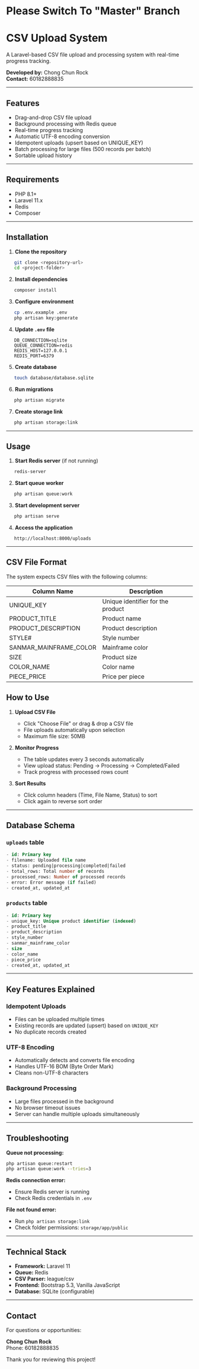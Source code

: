# Please Switch To "Master" Branch
# CSV Upload System

A Laravel-based CSV file upload and processing system with real-time progress tracking.

**Developed by:** Chong Chun Rock  
**Contact:** 60182888835

---

## Features

- Drag-and-drop CSV file upload
- Background processing with Redis queue
- Real-time progress tracking
- Automatic UTF-8 encoding conversion
- Idempotent uploads (upsert based on UNIQUE_KEY)
- Batch processing for large files (500 records per batch)
- Sortable upload history

---

## Requirements

- PHP 8.1+
- Laravel 11.x
- Redis
- Composer

---

## Installation

1. **Clone the repository**
```bash
   git clone <repository-url>
   cd <project-folder>
```

2. **Install dependencies**
```bash
   composer install
```

3. **Configure environment**
```bash
   cp .env.example .env
   php artisan key:generate
```

4. **Update `.env` file**
```env
   DB_CONNECTION=sqlite
   QUEUE_CONNECTION=redis
   REDIS_HOST=127.0.0.1
   REDIS_PORT=6379
```

5. **Create database**
```bash
   touch database/database.sqlite
```

6. **Run migrations**
```bash
   php artisan migrate
```

7. **Create storage link**
```bash
   php artisan storage:link
```

---

## Usage

1. **Start Redis server** (if not running)
```bash
   redis-server
```

2. **Start queue worker**
```bash
   php artisan queue:work
```

3. **Start development server**
```bash
   php artisan serve
```

4. **Access the application**
```
   http://localhost:8000/uploads
```

---

## CSV File Format

The system expects CSV files with the following columns:

| Column Name | Description |
|------------|-------------|
| UNIQUE_KEY | Unique identifier for the product |
| PRODUCT_TITLE | Product name |
| PRODUCT_DESCRIPTION | Product description |
| STYLE# | Style number |
| SANMAR_MAINFRAME_COLOR | Mainframe color |
| SIZE | Product size |
| COLOR_NAME | Color name |
| PIECE_PRICE | Price per piece |


## How to Use

1. **Upload CSV File**
   - Click "Choose File" or drag & drop a CSV file
   - File uploads automatically upon selection
   - Maximum file size: 50MB

2. **Monitor Progress**
   - The table updates every 3 seconds automatically
   - View upload status: Pending → Processing → Completed/Failed
   - Track progress with processed rows count

3. **Sort Results**
   - Click column headers (Time, File Name, Status) to sort
   - Click again to reverse sort order

---

## Database Schema

### `uploads` table
```sql
- id: Primary key
- filename: Uploaded file name
- status: pending|processing|completed|failed
- total_rows: Total number of records
- processed_rows: Number of processed records
- error: Error message (if failed)
- created_at, updated_at
```

### `products` table
```sql
- id: Primary key
- unique_key: Unique product identifier (indexed)
- product_title
- product_description
- style_number
- sanmar_mainframe_color
- size
- color_name
- piece_price
- created_at, updated_at
```

---

## Key Features Explained

### Idempotent Uploads
- Files can be uploaded multiple times
- Existing records are updated (upsert) based on `UNIQUE_KEY`
- No duplicate records created

### UTF-8 Encoding
- Automatically detects and converts file encoding
- Handles UTF-16 BOM (Byte Order Mark)
- Cleans non-UTF-8 characters

### Background Processing
- Large files processed in the background
- No browser timeout issues
- Server can handle multiple uploads simultaneously

---

## Troubleshooting

**Queue not processing:**
```bash
php artisan queue:restart
php artisan queue:work --tries=3
```

**Redis connection error:**
- Ensure Redis server is running
- Check Redis credentials in `.env`

**File not found error:**
- Run `php artisan storage:link`
- Check folder permissions: `storage/app/public`

---

## Technical Stack

- **Framework:** Laravel 11
- **Queue:** Redis
- **CSV Parser:** league/csv
- **Frontend:** Bootstrap 5.3, Vanilla JavaScript
- **Database:** SQLite (configurable)

---

## Contact

For questions or opportunities:

**Chong Chun Rock**  
Phone: 60182888835

Thank you for reviewing this project!
